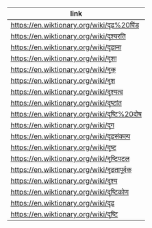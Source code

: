 |link|
|----|
|https://en.wiktionary.org/wiki/दृढ़%20पिंड|
|https://en.wiktionary.org/wiki/दृश्यरति|
|https://en.wiktionary.org/wiki/दृढ़ाना|
|https://en.wiktionary.org/wiki/दृशा|
|https://en.wiktionary.org/wiki/दृक्|
|https://en.wiktionary.org/wiki/दृश|
|https://en.wiktionary.org/wiki/दृश्यत्व|
|https://en.wiktionary.org/wiki/दृष्टांत|
|https://en.wiktionary.org/wiki/दृष्टि%20दोष|
|https://en.wiktionary.org/wiki/दृग|
|https://en.wiktionary.org/wiki/दृढ़संकल्प|
|https://en.wiktionary.org/wiki/दृष्ट|
|https://en.wiktionary.org/wiki/दृष्टिपटल|
|https://en.wiktionary.org/wiki/दृढ़तापूर्वक|
|https://en.wiktionary.org/wiki/दृश्य|
|https://en.wiktionary.org/wiki/दृष्टिकोण|
|https://en.wiktionary.org/wiki/दृढ़|
|https://en.wiktionary.org/wiki/दृष्टि|
